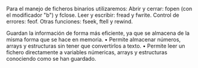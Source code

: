 Para el manejo de ficheros binarios utilizaremos:
 Abrir y cerrar: fopen (con el modificador "b") y fclose.
Leer y escribir: fread y fwrite.
Control de errores: feof.
Otras funciones: fseek, ftell y rewind.



Guardan la información de forma más eficiente, ya que se
almacena de la misma forma que se hace en memoria.
• Permite almacenar números, arrays y estructuras sin tener que
convertirlos a texto.
• Permite leer un fichero directamente a variables númericas,
arrays y estructuras conociendo como se han guardado.
